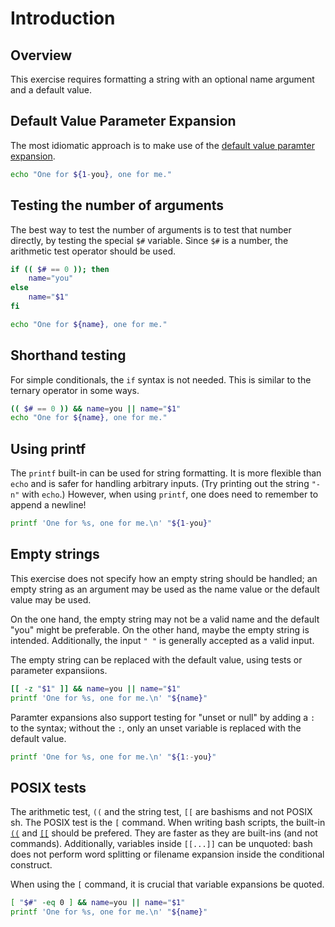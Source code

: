 # Introduction

## Overview

This exercise requires formatting a string with an optional name argument and a default value.

## Default Value Parameter Expansion

The most idiomatic approach is to make use of the [default value paramter expansion][default-value].

```bash
echo "One for ${1-you}, one for me."
```

## Testing the number of arguments

The best way to test the number of arguments is to test that number directly, by testing the special `$#` variable.
Since `$#` is a number, the arithmetic test operator should be used.

```bash
if (( $# == 0 )); then
    name="you"
else
    name="$1"
fi

echo "One for ${name}, one for me."
```

## Shorthand testing

For simple conditionals, the `if` syntax is not needed.
This is similar to the ternary operator in some ways.

```bash
(( $# == 0 )) && name=you || name="$1"
echo "One for ${name}, one for me."
```

## Using printf

The `printf` built-in can be used for string formatting.
It is more flexible than `echo` and is safer for handling arbitrary inputs.
(Try printing out the string `"-n"` with `echo`.)
However, when using `printf`, one does need to remember to append a newline!

```bash
printf 'One for %s, one for me.\n' "${1-you}"
```

## Empty strings

This exercise does not specify how an empty string should be handled; an empty string as an argument may be used as the name value or the default value may be used.

On the one hand, the empty string may not be a valid name and the default "you" might be preferable.
On the other hand, maybe the empty string is intended.
Additionally, the input `" "` is generally accepted as a valid input.

The empty string can be replaced with the default value, using tests or parameter expansiions.

```bash
[[ -z "$1" ]] && name=you || name="$1"
printf 'One for %s, one for me.\n' "${name}"
```

Paramter expansions also support testing for "unset or null" by adding a `:` to the syntax; without the `:`, only an unset variable is replaced with the default value.

```bash
printf 'One for %s, one for me.\n' "${1:-you}"
```

## POSIX tests

The arithmetic test, `((` and the string test, `[[` are bashisms and not POSIX sh.
The POSIX test is the `[` command.
When writing bash scripts, the built-in [`((`][arithmetic] and [`[[`][conditional] should be prefered.
They are faster as they are built-ins (and not commands).
Additionally, variables inside `[[...]]` can be unquoted: bash does not perform word splitting or filename expansion inside the conditional construct.

[conditional]: https://wiki.bash-hackers.org/syntax/ccmd/conditional_expression
[arithmetic]: https://wiki.bash-hackers.org/syntax/ccmd/arithmetic_eval
When using the `[` command, it is crucial that variable expansions be quoted.

```bash
[ "$#" -eq 0 ] && name=you || name="$1"
printf 'One for %s, one for me.\n' "${name}"
```

[default-value]: https://wiki.bash-hackers.org/syntax/pe#use_a_default_value
